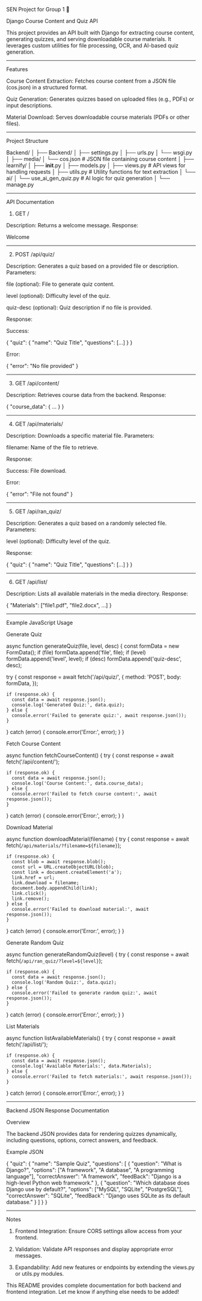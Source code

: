 SEN Project for Group 1 🚀

Django Course Content and Quiz API

This project provides an API built with Django for extracting course content, generating quizzes, and serving downloadable course materials. It leverages custom utilities for file processing, OCR, and AI-based quiz generation.


---

Features

Course Content Extraction: Fetches course content from a JSON file (cos.json) in a structured format.

Quiz Generation: Generates quizzes based on uploaded files (e.g., PDFs) or input descriptions.

Material Download: Serves downloadable course materials (PDFs or other files).



---

Project Structure

Backend/
│
├── Backend/
│   ├── settings.py
│   ├── urls.py
│   └── wsgi.py
│
├── media/
│   └── cos.json   # JSON file containing course content
│
├── learnify/
│   ├── __init__.py
│   ├── models.py
│   ├── views.py   # API views for handling requests
│   ├── utils.py   # Utility functions for text extraction
│   └── ai/
│       └── use_ai_gen_quiz.py  # AI logic for quiz generation
│
└── manage.py


---

API Documentation

1. GET /

Description: Returns a welcome message.
Response:

Welcome


---

2. POST /api/quiz/

Description: Generates a quiz based on a provided file or description.
Parameters:

file (optional): File to generate quiz content.

level (optional): Difficulty level of the quiz.

quiz-desc (optional): Quiz description if no file is provided.


Response:

Success:

{
  "quiz": {
    "name": "Quiz Title",
    "questions": [...]
  }
}

Error:

{
  "error": "No file provided"
}



---

3. GET /api/content/

Description: Retrieves course data from the backend.
Response:

{
  "course_data": { ... }
}


---

4. GET /api/materials/

Description: Downloads a specific material file.
Parameters:

filename: Name of the file to retrieve.


Response:

Success: File download.

Error:

{
  "error": "File not found"
}



---

5. GET /api/ran_quiz/

Description: Generates a quiz based on a randomly selected file.
Parameters:

level (optional): Difficulty level of the quiz.


Response:

{
  "quiz": {
    "name": "Quiz Title",
    "questions": [...]
  }
}


---

6. GET /api/list/

Description: Lists all available materials in the media directory.
Response:

{
  "Materials": ["file1.pdf", "file2.docx", ...]
}


---

Example JavaScript Usage

Generate Quiz

async function generateQuiz(file, level, desc) {
  const formData = new FormData();
  if (file) formData.append('file', file);
  if (level) formData.append('level', level);
  if (desc) formData.append('quiz-desc', desc);

  try {
    const response = await fetch('/api/quiz/', {
      method: 'POST',
      body: formData,
    });

    if (response.ok) {
      const data = await response.json();
      console.log('Generated Quiz:', data.quiz);
    } else {
      console.error('Failed to generate quiz:', await response.json());
    }
  } catch (error) {
    console.error('Error:', error);
  }
}

Fetch Course Content

async function fetchCourseContent() {
  try {
    const response = await fetch('/api/content/');

    if (response.ok) {
      const data = await response.json();
      console.log('Course Content:', data.course_data);
    } else {
      console.error('Failed to fetch course content:', await response.json());
    }
  } catch (error) {
    console.error('Error:', error);
  }
}

Download Material

async function downloadMaterial(filename) {
  try {
    const response = await fetch(`/api/materials/?filename=${filename}`);

    if (response.ok) {
      const blob = await response.blob();
      const url = URL.createObjectURL(blob);
      const link = document.createElement('a');
      link.href = url;
      link.download = filename;
      document.body.appendChild(link);
      link.click();
      link.remove();
    } else {
      console.error('Failed to download material:', await response.json());
    }
  } catch (error) {
    console.error('Error:', error);
  }
}

Generate Random Quiz

async function generateRandomQuiz(level) {
  try {
    const response = await fetch(`/api/ran_quiz/?level=${level}`);

    if (response.ok) {
      const data = await response.json();
      console.log('Random Quiz:', data.quiz);
    } else {
      console.error('Failed to generate random quiz:', await response.json());
    }
  } catch (error) {
    console.error('Error:', error);
  }
}

List Materials

async function listAvailableMaterials() {
  try {
    const response = await fetch('/api/list/');

    if (response.ok) {
      const data = await response.json();
      console.log('Available Materials:', data.Materials);
    } else {
      console.error('Failed to fetch materials:', await response.json());
    }
  } catch (error) {
    console.error('Error:', error);
  }
}


---

Backend JSON Response Documentation

Overview

The backend JSON provides data for rendering quizzes dynamically, including questions, options, correct answers, and feedback.

Example JSON

{
  "quiz": {
    "name": "Sample Quiz",
    "questions": [
      {
        "question": "What is Django?",
        "options": ["A framework", "A database", "A programming language"],
        "correctAnswer": "A framework",
        "feedBack": "Django is a high-level Python web framework."
      },
      {
        "question": "Which database does Django use by default?",
        "options": ["MySQL", "SQLite", "PostgreSQL"],
        "correctAnswer": "SQLite",
        "feedBack": "Django uses SQLite as its default database."
      }
    ]
  }
}


---

Notes

1. Frontend Integration: Ensure CORS settings allow access from your frontend.


2. Validation: Validate API responses and display appropriate error messages.


3. Expandability: Add new features or endpoints by extending the views.py or utils.py modules.



This README provides complete documentation for both backend and frontend integration. Let me know if anything else needs to be added!


